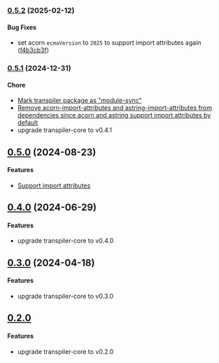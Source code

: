 ### [0.5.2](https://github.com/twada/power-assert-monorepo/releases/tag/transpiler-v0.5.2) (2025-02-12)


#### Bug Fixes

  * set acorn `ecmaVersion` to `2025` to support import attributes again ([f4b3cb3f](https://github.com/twada/power-assert-monorepo/commit/f4b3cb3f7a6d635675ccf119ee7ba94e4c0c21b4))


### [0.5.1](https://github.com/twada/power-assert-monorepo/releases/tag/transpiler-v0.5.1) (2024-12-31)

#### Chore

  * [Mark transpiler package as "module-sync"](https://github.com/twada/power-assert-monorepo/commit/269062df6d)
  * [Remove acorn-import-attributes and astring-import-attributes from dependencies since acorn and astring support import attributes by default](https://github.com/twada/power-assert-monorepo/pull/19)
  * upgrade transpiler-core to v0.4.1


## [0.5.0](https://github.com/twada/power-assert-monorepo/releases/tag/transpiler-v0.5.0) (2024-08-23)

#### Features

  * [Support import attributes](https://github.com/twada/power-assert-monorepo/pull/15)


## [0.4.0](https://github.com/twada/power-assert-monorepo/releases/tag/transpiler-v0.4.0) (2024-06-29)


#### Features

  * upgrade transpiler-core to v0.4.0


## [0.3.0](https://github.com/twada/power-assert-monorepo/releases/tag/transpiler-v0.3.0) (2024-04-18)

#### Features

  * upgrade transpiler-core to v0.3.0


## [0.2.0](https://github.com/twada/power-assert-monorepo/releases/tag/transpiler-v0.2.0)

#### Features

  * upgrade transpiler-core to v0.2.0
